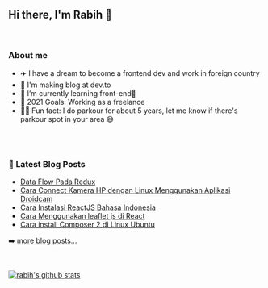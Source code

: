 ## Hi there, I'm Rabih 👋

<br />

### About me

- ✈️ I have a dream to become a frontend dev and work in foreign country <br/>
- 🔭 I'm making blog at dev.to <br/>
- 🌱 I’m currently learning front-end🤣<br/>
- 🥅 2021 Goals: Working as a freelance <br/>
- 🧗‍♂️️ Fun fact: I do parkour for about 5 years, let me know if there's parkour spot in your area 😅️ <br/>

<br />

<br />

### 📕 Latest Blog Posts

<!-- BLOG-POST-LIST:START -->
- [Data Flow Pada Redux](https://dev.to/rabihcigar/data-flow-pada-redux-2d89)
- [Cara Connect Kamera HP dengan Linux Menggunakan Aplikasi Droidcam](https://dev.to/rabihcigar/cara-connect-kamera-hp-dengan-linux-menggunakan-aplikasi-droidcam-4dg3)
- [Cara Instalasi ReactJS Bahasa Indonesia](https://dev.to/rabihcigar/cara-instalasi-reactjs-bahasa-indonesia-1291)
- [Cara Menggunakan leaflet js di React](https://dev.to/rabihcigar/cara-menggunakan-leaflet-js-di-react-1k4h)
- [Cara install Composer 2 di Linux Ubuntu](https://dev.to/rabihcigar/cara-install-composer-2-di-linux-ubuntu-28j5)
<!-- BLOG-POST-LIST:END -->

➡️ [more blog posts...](https://dev.to/rabihcigar)

<br />

[![rabih's github stats](https://github-readme-stats.vercel.app/api?username=RobyCigar)](https://github.com/RobyCigar)










